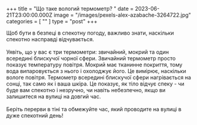 +++
title = "Що таке вологий термометр? "
date = 2023-06-21T23:00:00.000Z
image = "/images/pexels-alex-azabache-3264722.jpg"
categories = [ "" ]
type = "post"
+++

Щоб бути в безпеці в спекотну погоду, важливо знати, наскільки спекотно насправді відчувається. \
\
Уявіть, що у вас є три термометри: звичайний, мокрий та один всередині блискучої чорної сфери. Звичайний термометр просто показує температуру повітря. Мокрий має тканинне покриття, тому вода випаровується з нього і охолоджує його. Це вимірює, наскільки вологе повітря. Термометр всередині блискучої сфери нагрівається на сонці, так само як і ваша шкіра. Це показує, як тіло відчує спеку - чи буде вам спекотно і незручно, чи навіть небезпечно, якщо ви залишитеся на вулиці на довгий час.\
\
Беріть перерви в тіні та обмежуйте час, який проводите на вулиці в дуже спекотний день!

